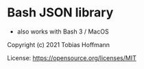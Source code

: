# Bash JSON library

* also works with Bash 3 / MacOS

Copyright (c) 2021 Tobias Hoffmann

License: https://opensource.org/licenses/MIT

